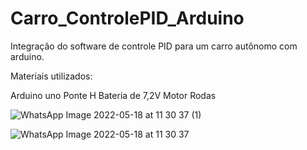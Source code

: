 # Carro_ControlePID_Arduino

Integração do software de controle PID para um carro autônomo com arduino.

Materiais utilizados:

Arduino uno
Ponte H
Bateria de 7,2V
Motor
Rodas

![WhatsApp Image 2022-05-18 at 11 30 37 (1)](https://user-images.githubusercontent.com/50125058/169575624-fe509e94-d95e-4785-af77-00e1a90471ae.jpeg)

![WhatsApp Image 2022-05-18 at 11 30 37](https://user-images.githubusercontent.com/50125058/169575720-bb40a4ae-7dcd-4f76-95d0-f05cd6e9a814.jpeg)
